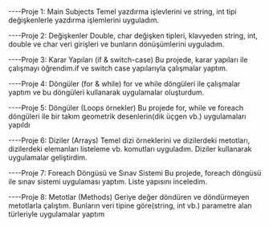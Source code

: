 ----Proje 1: Main Subjects Temel yazdırma işlevlerini ve string, int tipi değişkenlerle yazdırma işlemlerini uyguladım.

----Proje 2: Değişkenler Double, char değişken tipleri, klavyeden string, int, double ve char veri girişleri ve bunların dönüşümlerini uyguladım.

----Proje 3: Karar Yapıları (if & switch-case) Bu projede, karar yapıları ile çalışmayı öğrendim.if ve switch case yapılarıyla çalışmalar yaptım.

----Proje 4: Döngüler (for & while) for ve while döngüleri ile çalışmalar yaptım ve bu döngüleri kullanarak uygulamalar oluşturdum.

----Proje 5: Döngüler (Loops örnekler) Bu projede for, while ve foreach döngüleri ile bir takım geometrik desenlerin(dik üçgen vb.) uygulamaları yapıldı

----Proje 6: Diziler (Arrays) Temel dizi örneklerini ve dizilerdeki metotları, dizilerdeki elemanları listeleme vb. komutları uyguladım. Diziler kullanarak uygulamalar geliştirdim.

----Proje 7: Foreach Döngüsü ve Sınav Sistemi Bu projede, foreach döngüsü ile sınav sistemi uygulaması yaptım. Liste yapısını inceledim.

----Proje 8: Metotlar (Methods) Geriye değer döndüren ve döndürmeyen metotlarla çalıştım. Bunların veri tipine göre(string, int vb.) parametre alan türleriyle uygulamalar yaptım
